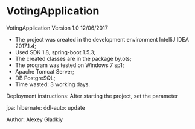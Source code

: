 # VotingApplication
VotingApplication Version 1.0 12/06/2017
- The project was created in the development environment IntelliJ IDEA 2017.1.4;
- Used SDK 1.8, spring-boot 1.5.3;
- The created classes are in the package by.ots;
- The program was tested on Windows 7 sp1;
- Apache Tomcat Server;
- DB PostgreSQL;
- Time wasted: 3 working days.

Deployment instructions:
After starting the project, set the parameter 

  jpa:
   hibernate:
    ddl-auto: update
    
Author:
Alexey Gladkiy 
